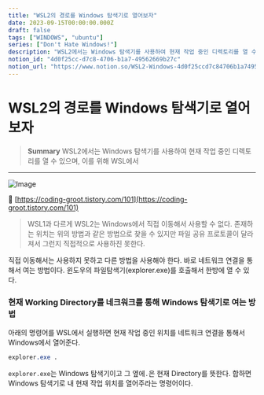 ```yaml
---
title: "WSL2의 경로를 Windows 탐색기로 열어보자"
date: 2023-09-15T00:00:00.000Z
draft: false
tags: ["WINDOWS", "ubuntu"]
series: ["Don't Hate Windows!"]
description: "WSL2에서는 Windows 탐색기를 사용하여 현재 작업 중인 디렉토리를 열 수 있으며, 이를 위해 WSL에서 "
notion_id: "4d0f25cc-d7c8-4706-b1a7-49562669b27c"
notion_url: "https://www.notion.so/WSL2-Windows-4d0f25ccd7c84706b1a749562669b27c"
---
```


# WSL2의 경로를 Windows 탐색기로 열어보자

> **Summary**
> WSL2에서는 Windows 탐색기를 사용하여 현재 작업 중인 디렉토리를 열 수 있으며, 이를 위해 WSL에서 

---

![Image](https://prod-files-secure.s3.us-west-2.amazonaws.com/09ccd4d5-876c-4bba-bbdf-cc77a0a11257/f01f2d3b-078b-4f40-bed7-3a8c010cffbc/Untitled.png?X-Amz-Algorithm=AWS4-HMAC-SHA256&X-Amz-Content-Sha256=UNSIGNED-PAYLOAD&X-Amz-Credential=ASIAZI2LB466RSSSHNB3%2F20250724%2Fus-west-2%2Fs3%2Faws4_request&X-Amz-Date=20250724T083733Z&X-Amz-Expires=3600&X-Amz-Security-Token=IQoJb3JpZ2luX2VjEAAaCXVzLXdlc3QtMiJHMEUCIE0EWEBQsfzpKB6BmAK6eKat6cr24zQObygVKTP9V8NeAiEAsg%2BMJ1f%2BOVj5aL7Guaj60QZOEuqTBquKRFm2Yet%2FTvIq%2FwMIKRAAGgw2Mzc0MjMxODM4MDUiDIYPEi41WDY4SoPvUyrcA7Ze3q0KPbYNNq8Tk9yhG8CWuwzWNjAdv69vjLjqUaIVumKg73cvTCwf7zfiaycx3owQyK1BYvz4c8Rz2Bn1UpJHrWKr3wTLL5SrszCBurLN04TvEimnlCeIqrMkepYHXW%2FsX3SUFREpVYPlRME3suYnhByKHv0aQH6AaKxlAWCrA2EIBfBYcC%2F%2FesJhARKmyd0QOCBye%2FeeBkMbEmLEcEIJNwfV5i27dklvEGNxd7FPmGyXqV9XZAG8B1hdp1ajGCSwEciM6t%2FhCNQvp7ccq2DbeyPVWnqjw2iMtWVDhyra3cIBK45KXngWHwNPyuZ0azcHdVj7gYJouAr2wBOo2xpQNE1RpkyauQ46VJhdYRKq42Afr17jY1yh%2BRWGsmr2KbVm6Uu5CyIjg2%2FlyRC5kC6vyqRG5%2BMICaQ1Hx7kWxM7%2Fgi9fHAIoA14Qdx%2BhhRn6tQimJ2%2B4w1gwZfXXumKn0YP5JCQrQwKBr2%2FoWgy2W1xli8eu6kPrWiFKOsyX9X%2B34NMV3gEc39GVDmzE%2FDOk4lzrPIatSl%2BXJRec%2FEDp7bh3NpraJ0qPWug%2Ft6CI9vus9yEGvLvLLWmYA6U2du7G6GRGwzSmR0SigwGXrzsJJHAVVNQvZoaL7EIuyGTMNDOh8QGOqUB%2BwcMdSTFvLXvppD6b8QRexiqv7gfwJoXhsFnZ5lGkhs8wshfLkv6SqtJZTeA72dydJL0Z8dvE%2FSmCWuniBuB5RFJEe4bRwsXlMCq6W7lgULk45%2FvvfosTiWYjz7vB5M4JUuOUcWvJ6h3Bp%2B3qYIHEMHecRa5UdGG4uSbeURAzUTkG86NSBvt7ZIf6HzdYKzpZTZvhemR74NW1PqOrnhkt9AlI4lN&X-Amz-Signature=375a310dc2f6cf2b710b14067cd6763f51eb704c0a69c81d1865e283f51ab41e&X-Amz-SignedHeaders=host&x-amz-checksum-mode=ENABLED&x-id=GetObject)

🔗 [https://coding-groot.tistory.com/101](https://coding-groot.tistory.com/101)


> WSL1과 다르게 WSL2는 Windows에서 직접 이동해서 사용할 수 없다. 존재하는 위치는 위의 방법과 같은 방법으로 찾을 수 있지만 파일 공유 프로토콜이 달라져서 그런지 직접적으로 사용하진 못한다.

직접 이동해서는 사용하지 못하고 다른 방법을 사용해야 한다. 바로 네트워크 연결을 통해서 여는 방법이다. 윈도우의 파일탐색기(explorer.exe)를 호출해서 한방에 열 수 있다.

### **현재 Working Directory를 네크워크를 통해 Windows 탐색기로 여는 방법**

아래의 명령어를 WSL에서 실행하면 현재 작업 중인 위치를 네트워크 연결을 통해서 Windows에서 열어준다.

```css
explorer.exe .
```

`explorer.exe`는 Windows 탐색기이고 그 옆에`.`은 현재 Directory를 뜻한다. 합하면 Windows 탐색기로 내 현재 작업 위치를 열어주라는 명령어이다.

